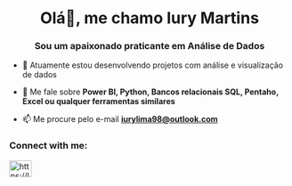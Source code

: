 <h1 align="center">Olá👋, me chamo Iury Martins</h1>
<h3 align="center">Sou um apaixonado praticante em Análise de Dados</h3>

- 🔭 Atuamente estou desenvolvendo projetos com análise e visualização de dados 

- 💬 Me fale sobre **Power BI, Python, Bancos relacionais SQL, Pentaho, Excel ou qualquer ferramentas similares**

- 📫 Me procure pelo e-mail **iurylima98@outlook.com**

<h3 align="left">Connect with me:</h3>
<p align="left">
<a href="https://linkedin.com/in/iurym" target="blank"><img align="center" src="https://raw.githubusercontent.com/rahuldkjain/github-profile-readme-generator/master/src/images/icons/Social/linked-in-alt.svg" alt="https://linkedin.com/in/iurym" height="30" width="40" /></a>
</p>
